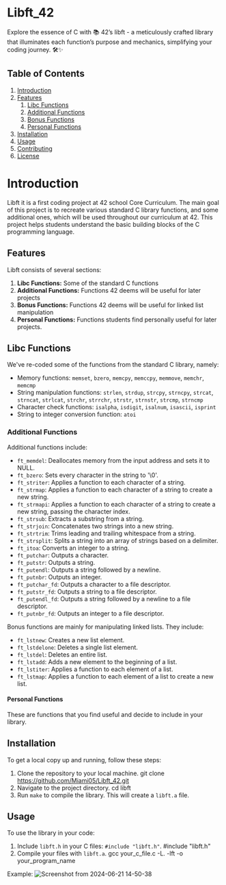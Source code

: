 # Libft_42
Explore the essence of C with 📚 42’s libft - a meticulously crafted library that illuminates each function’s purpose and mechanics, simplifying your coding journey. 🛠️✨

## Table of Contents
1. [Introduction](#introduction)
2. [Features](#features)
    1. [Libc Functions](#libc-functions)
    2. [Additional Functions](#additional-functions)
    3. [Bonus Functions](#bonus-functions)
    4. [Personal Functions](#personal-functions)
3. [Installation](#installation)
4. [Usage](#usage)
5. [Contributing](#contributing)
6. [License](#license)


# Introduction

Libft it is a first coding project at 42 school Core Curriculum. The main goal of this project is to recreate various standard C library functions, and some additional ones, which will be used throughout our curriculum at 42. 
This project helps students understand the basic building blocks of the C programming language.

## Features

Libft consists of several sections:

1. **Libc Functions:** Some of the standard C functions
2. **Additional Functions:** Functions 42 deems will be useful for later projects
3. **Bonus Functions:** Functions 42 deems will be useful for linked list manipulation
4. **Personal Functions:** Functions students find personally useful for later projects.

## Libc Functions

We've re-coded some of the functions from the standard C library, namely:

- Memory functions: `memset`, `bzero`, `memcpy`, `memccpy`, `memmove`, `memchr`, `memcmp`
- String manipulation functions: `strlen`, `strdup`, `strcpy`, `strncpy`, `strcat`, `strncat`, `strlcat`, `strchr`, `strrchr`, `strstr`, `strnstr`, `strcmp`, `strncmp`
- Character check functions: `isalpha`, `isdigit`, `isalnum`, `isascii`, `isprint`
- String to integer conversion function: `atoi`

### Additional Functions

Additional functions include:

- `ft_memdel`: Deallocates memory from the input address and sets it to NULL.
- `ft_bzero`: Sets every character in the string to '\0'.
- `ft_striter`: Applies a function to each character of a string.
- `ft_strmap`: Applies a function to each character of a string to create a new string.
- `ft_strmapi`: Applies a function to each character of a string to create a new string, passing the character index.
- `ft_strsub`: Extracts a substring from a string.
- `ft_strjoin`: Concatenates two strings into a new string.
- `ft_strtrim`: Trims leading and trailing whitespace from a string.
- `ft_strsplit`: Splits a string into an array of strings based on a delimiter.
- `ft_itoa`: Converts an integer to a string.
- `ft_putchar`: Outputs a character.
- `ft_putstr`: Outputs a string.
- `ft_putendl`: Outputs a string followed by a newline.
- `ft_putnbr`: Outputs an integer.
- `ft_putchar_fd`: Outputs a character to a file descriptor.
- `ft_putstr_fd`: Outputs a string to a file descriptor.
- `ft_putendl_fd`: Outputs a string followed by a newline to a file descriptor.
- `ft_putnbr_fd`: Outputs an integer to a file descriptor.

Bonus functions are mainly for manipulating linked lists. They include:

- `ft_lstnew`: Creates a new list element.
- `ft_lstdelone`: Deletes a single list element.
- `ft_lstdel`: Deletes an entire list.
- `ft_lstadd`: Adds a new element to the beginning of a list.
- `ft_lstiter`: Applies a function to each element of a list.
- `ft_lstmap`: Applies a function to each element of a list to create a new list.

#### Personal Functions

These are functions that you find useful and decide to include in your library.

## Installation

To get a local copy up and running, follow these steps:

1. Clone the repository to your local machine.
    git clone https://github.com/Miami05/Libft_42.git
2. Navigate to the project directory.
    cd libft
3. Run `make` to compile the library. This will create a `libft.a` file.

## Usage

To use the library in your code:

1. Include `libft.h` in your C files: `#include "libft.h"`.
    #include "libft.h"
2. Compile your files with `libft.a`.
    gcc your_c_file.c -L. -lft -o your_program_name

Example:
![Screenshot from 2024-06-21 14-50-38](https://github.com/Miami05/Libft_42/assets/163139187/746644b9-67e8-4bd7-9bf4-97c0b381d681)
